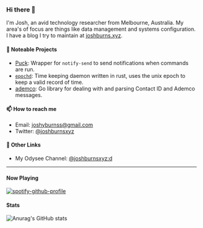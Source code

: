 ### Hi there 👋

I'm Josh, an avid technology researcher from Melbourne, Australia. My area's of
focus are things like data management and systems configuration. I have a blog
I try to maintain at [joshburns.xyz](https://joshburns.xyz).

#### 💼 Noteable Projects
- [Puck](https://github.com/joshburnsxyz/puck): Wrapper for `notify-send` to send notifications when commands are run.
- [`epochd`](https://github.com/joshburnsxyz/epochd): Time keeping daemon written in rust, uses the unix epoch to keep a valid record of time.
- [ademco](https://github.com/joshburnsxyz/ademco): Go library for dealing with and parsing Contact ID and Ademco messages.


#### 📫 How to reach me
- Email: [joshyburnss@gmail.com](mailto:joshyburnss@gmail.com)
- Twitter: [@joshburnsxyz](https://twitter.com/joshburnsxyz)

#### 🔖 Other Links
- My Odysee Channel: [@joshburnsxyz:d](https://odysee.com/@joshburnsxyz:d)

---

#### Now Playing
[![spotify-github-profile](https://spotify-github-profile.vercel.app/api/view?uid=1284702547&cover_image=true&theme=novatorem&bar_color=53b14f&bar_color_cover=false)](https://github.com/kittinan/spotify-github-profile)

#### Stats
![Anurag's GitHub stats](https://github-readme-stats.vercel.app/api?username=joshburnsxyz&show_icons=true&theme=vue-dark)
